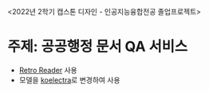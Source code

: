 <2022년 2학기 캡스톤 디자인 - 인공지능융합전공 졸업프로젝트>

# 주제: 공공행정 문서 QA 서비스

- [Retro Reader](https://github.com/cooelf/AwesomeMRC) 사용
- 모델을 [koelectra](https://huggingface.co/monologg/koelectra-base-v3-discriminator)로 변경하여 사용
